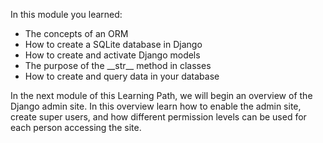 In this module you learned:

- The concepts of an ORM
- How to create a SQLite database in Django
- How to create and activate Django models
- The purpose of the \_\_str__ method in classes
- How to create and query data in your database

In the next module of this Learning Path, we will begin an overview of the Django admin site. In this overview learn how to enable the admin site, create super users, and how different permission levels can be used for each person accessing the site.
